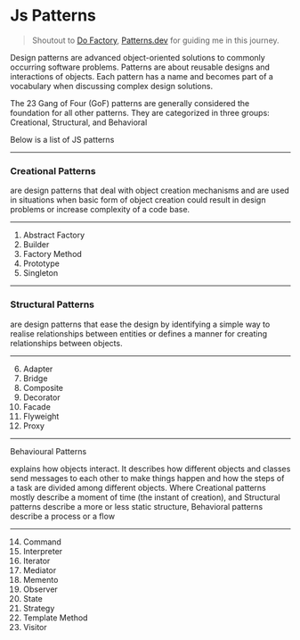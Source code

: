 # Js Patterns

> Shoutout to [Do Factory](https://www.dofactory.com/javascript/design-patterns), [Patterns.dev](https://www.patterns.dev/) for guiding me in this journey.

Design patterns are advanced object-oriented solutions to commonly occurring software problems.  Patterns are about reusable designs and interactions of objects.  Each pattern has a name and becomes part of a vocabulary when discussing complex design solutions.

The 23 Gang of Four (GoF) patterns are generally considered the foundation for all other patterns. They are categorized in three groups: Creational, Structural, and Behavioral

Below is a list of JS patterns

---
###  Creational Patterns

are design patterns that deal with object creation mechanisms and are used in situations when basic form of object creation could result in design problems or increase complexity of a code base.
 
---
1. Abstract Factory
2. Builder
3. Factory Method
4. Prototype
5. Singleton

---
### Structural Patterns

are design patterns that ease the design by identifying a simple way to realise relationships between entities or defines a manner for creating relationships between objects.

---
6. Adapter
7. Bridge
9. Composite
10. Decorator
11. Facade
12. Flyweight
13. Proxy

---
Behavioural Patterns

explains how objects interact. It describes how different objects and classes send messages to each other to make things happen and how the steps of a task are divided among different objects. Where Creational patterns mostly describe a moment of time (the instant of creation), and Structural patterns describe a more or less static structure, Behavioral patterns describe a process or a flow

---
14. Command
15. Interpreter
16. Iterator
17. Mediator
18. Memento
19. Observer
18. State
18. Strategy
18. Template Method
18. Visitor

